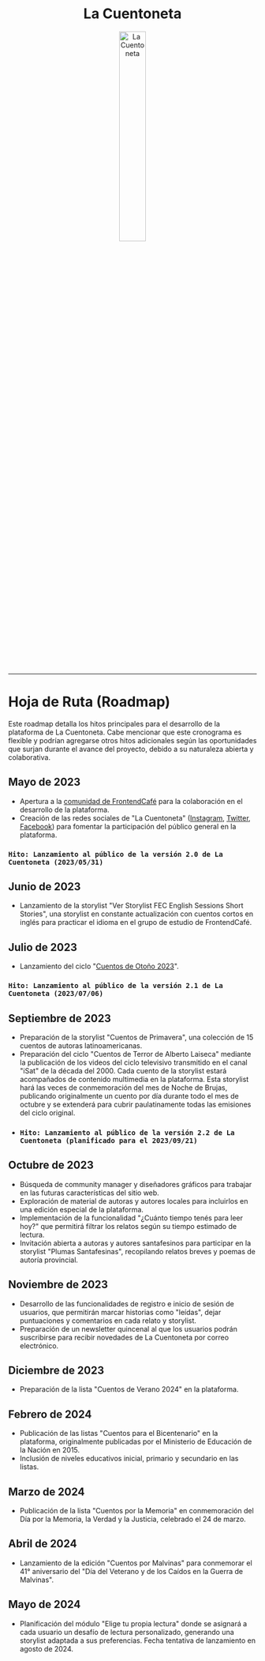 <div align="center" width="100%">
    <h1>La Cuentoneta</h1>
    <picture>
        <source media="(prefers-color-scheme: dark)" srcset="https://github.com/rolivencia/cuentoneta/assets/32349705/b0ea0659-3c9d-4c4f-9d14-ab60d50dd832">
        <img width="33%" alt="La Cuentoneta" src="https://github.com/rolivencia/cuentoneta/assets/32349705/b0ea0659-3c9d-4c4f-9d14-ab60d50dd832">
    </picture>
</div>

---

# Hoja de Ruta (Roadmap)

Este roadmap detalla los hitos principales para el desarrollo de la plataforma de La Cuentoneta. Cabe mencionar que este cronograma es flexible y podrían agregarse otros hitos adicionales según las oportunidades que surjan durante el avance del proyecto, debido a su naturaleza abierta y colaborativa.

## Mayo de 2023

- Apertura a la [comunidad de FrontendCafé][dc-fec] para la colaboración en el desarrollo de la plataforma. 
- Creación de las redes sociales de "La Cuentoneta" ([Instagram][instagram-cuentoneta], [Twitter][twitter-cuentoneta], [Facebook][facebook-cuentoneta]) para fomentar la participación del público general en la plataforma.

### `Hito: Lanzamiento al público de la versión 2.0 de La Cuentoneta (2023/05/31)`

## Junio de 2023
- Lanzamiento de la storylist "Ver Storylist
  FEC English Sessions Short Stories", una storylist en constante actualización con cuentos cortos en inglés para practicar el idioma en el grupo de estudio de FrontendCafé.

## Julio de 2023
- Lanzamiento del ciclo "[Cuentos de Otoño 2023][storylist-otoño-2023]".
### `Hito: Lanzamiento al público de la versión 2.1 de La Cuentoneta (2023/07/06)`

## Septiembre de 2023
- Preparación de la storylist "Cuentos de Primavera", una colección de 15 cuentos de autoras latinoamericanas.
- Preparación del ciclo "Cuentos de Terror de Alberto Laiseca" mediante la publicación de los videos del ciclo televisivo transmitido en el canal "iSat" de la década del 2000. Cada cuento de la storylist estará acompañados de contenido multimedia en la plataforma. Esta storylist hará las veces de conmemoración del mes de Noche de Brujas, publicando originalmente un cuento por día durante todo el mes de octubre y se extenderá para cubrir paulatinamente todas las emisiones del ciclo original.
- ### `Hito: Lanzamiento al público de la versión 2.2 de La Cuentoneta (planificado para el 2023/09/21)`

## Octubre de 2023
- Búsqueda de community manager y diseñadores gráficos para trabajar en las futuras características del sitio web.
- Exploración de material de autoras y autores locales para incluirlos en una edición especial de la plataforma.
- Implementación de la funcionalidad "¿Cuánto tiempo tenés para leer hoy?" que permitirá filtrar los relatos según su tiempo estimado de lectura.
- Invitación abierta a autoras y autores santafesinos para participar en la storylist "Plumas Santafesinas", recopilando relatos breves y poemas de autoría provincial.

## Noviembre de 2023
- Desarrollo de las funcionalidades de registro e inicio de sesión de usuarios, que permitirán marcar historias como "leídas", dejar puntuaciones y comentarios en cada relato y storylist.
- Preparación de un newsletter quincenal al que los usuarios podrán suscribirse para recibir novedades de La Cuentoneta por correo electrónico.

## Diciembre de 2023
- Preparación de la lista "Cuentos de Verano 2024" en la plataforma.

## Febrero de 2024
- Publicación de las listas "Cuentos para el Bicentenario" en la plataforma, originalmente publicadas por el Ministerio de Educación de la Nación en 2015.
- Inclusión de niveles educativos inicial, primario y secundario en las listas.

## Marzo de 2024
- Publicación de la lista "Cuentos por la Memoria" en conmemoración del Día por la Memoria, la Verdad y la Justicia, celebrado el 24 de marzo.

## Abril de 2024
- Lanzamiento de la edición "Cuentos por Malvinas" para conmemorar el 41° aniversario del "Día del Veterano y de los Caídos en la Guerra de Malvinas".

## Mayo de 2024
- Planificación del módulo "Elige tu propia lectura" donde se asignará a cada usuario un desafío de lectura personalizado, generando una storylist adaptada a sus preferencias. Fecha tentativa de lanzamiento en agosto de 2024.

<!-- Listado de enlaces de referencia, mantenerlos actualizados en cada archivo -->
[web]: https://cuentoneta.ar
[storylist-otoño-2023]: https://www.cuentoneta.ar/storylist?slug=otono-2023
[dc-fec]: https://discord.com/invite/frontendcafe
[instagram-cuentoneta]: https://instagram.com/cuentoneta
[twitter-cuentoneta]: https://twitter.com/cuentoneta
[facebook-cuentoneta]: https://facebook.com/lacuentoneta
